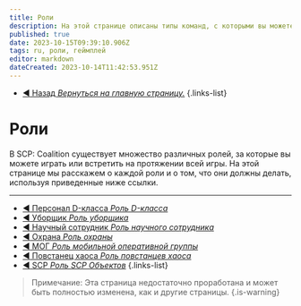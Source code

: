 ```yaml
---
title: Роли
description: На этой странице описаны типы команд, с которыми вы можете столкнуться на протяжении всей игры.
published: true
date: 2023-10-15T09:39:10.906Z
tags: ru, роли, геймплей
editor: markdown
dateCreated: 2023-10-14T11:42:53.951Z
---
```


- [:arrow_backward: Назад *Вернуться на главную страницу.*](/ru/home)
{.links-list}
# Роли
В SCP: Coalition существует множество различных ролей, за которые вы можете играть или встретить на протяжении всей игры. На этой странице мы расскажем о каждой роли и о том, что они должны делать, используя приведенные ниже ссылки.

---

- [:arrow_backward: Персонал D-класса *Роль D-класса*](/ru/game/jobs/dclass)
- [:arrow_backward: Уборщик *Роль уборщика*](/ru/game/jobs/janitor)
- [:arrow_backward: Научный сотрудник *Роль научного сотрудника*](/ru/game/jobs/scientist)
- [:arrow_backward: Охрана *Роль охраны*](/ru/game/jobs/guard)
- [:arrow_backward: МОГ *Роль мобильной оперативной группы*](/ru/game/jobs/mtf)
- [:arrow_backward: Повстанец хаоса *Роль повстанцев хаоса*](/ru/game/jobs/chaos)
- [:arrow_backward: SCP *Роль SCP Объектов*](/ru/game/jobs/scps)
{.links-list}

> Примечание: Эта страница недостаточно проработана и может быть полностью изменена, как и другие страницы.
{.is-warning}
